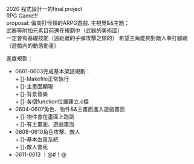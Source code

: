 2020 程式設計一的final project  
RPG Game!!!  
proposal:
偏向打怪類的ARPG遊戲. 
主視覺&&主題：  
武器等附加元素目前還在規劃中（武器的美術圖）  
一定會有基礎技能（遠距離的子彈攻擊之類的） 
希望主角能夠對敵人拳打腳踢（遊戲內的動態動畫） 


進度規劃：
*	0601-0603完成基本架設規劃：  
		+ []-Makefile正常執行  
		+ []-主畫面顯現  
		+ []-背景音樂  
		+ []-各個function位置建立.c檔  
*	0604-0607角色、物件&&主畫面進入遊戲畫面  
		+ []-物件會在畫面上跑跳  
		+ []-有主畫面、遊戲畫面  
*	0608-0610角色攻擊、敵人  
		+ []-基本血量系統  
		+ []-敵人會死  
*	0611-0613 ！@#！@  
		
